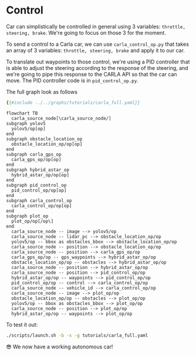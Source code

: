 # Control

Car can simplistically be controlled in general using 3 variables: `throttle, steering, brake`. We're going to focus on those 3 for the moment.

To send a control to a Carla car, we can use `carla_control_op.py` that takes an array of 3 variables: `throttle, steering, brake` and apply it to our car.

To translate out waypoints to those control, we're using a PID controller that is able to adjust the steering according to the response of the steering, and we're going to pipe this response to the CARLA API so that the car can move. The PID controller code is in `pid_control_op.py`.

The full graph look as follows

```yaml
{{#include ../../graphs/tutorials/carla_full.yaml}}
```

```mermaid
flowchart TB
  carla_source_node[\carla_source_node/]
subgraph yolov5
  yolov5/op[op]
end
subgraph obstacle_location_op
  obstacle_location_op/op[op]
end
subgraph carla_gps_op
  carla_gps_op/op[op]
end
subgraph hybrid_astar_op
  hybrid_astar_op/op[op]
end
subgraph pid_control_op
  pid_control_op/op[op]
end
subgraph carla_control_op
  carla_control_op/op[op]
end
subgraph plot_op
  plot_op/op[/op\]
end
  carla_source_node -- image --> yolov5/op
  carla_source_node -- lidar_pc --> obstacle_location_op/op
  yolov5/op -- bbox as obstacles_bbox --> obstacle_location_op/op
  carla_source_node -- position --> obstacle_location_op/op
  carla_source_node -- position --> carla_gps_op/op
  carla_gps_op/op -- gps_waypoints --> hybrid_astar_op/op
  obstacle_location_op/op -- obstacles --> hybrid_astar_op/op
  carla_source_node -- position --> hybrid_astar_op/op
  carla_source_node -- position --> pid_control_op/op
  hybrid_astar_op/op -- waypoints --> pid_control_op/op
  pid_control_op/op -- control --> carla_control_op/op
  carla_source_node -- vehicle_id --> carla_control_op/op
  carla_source_node -- image --> plot_op/op
  obstacle_location_op/op -- obstacles --> plot_op/op
  yolov5/op -- bbox as obstacles_bbox --> plot_op/op
  carla_source_node -- position --> plot_op/op
  hybrid_astar_op/op -- waypoints --> plot_op/op
```

To test it out:

```bash
./scripts/launch.sh -b -s -g tutorials/carla_full.yaml
```

😎 We now have a working autonomous car!